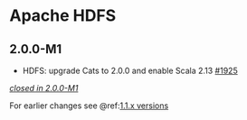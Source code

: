 # Apache HDFS

## 2.0.0-M1

- HDFS: upgrade Cats to 2.0.0 and enable Scala 2.13 [#1925](https://github.com/akka/alpakka/pull/1925)

[*closed in 2.0.0-M1*](https://github.com/akka/alpakka/issues?q=is%3Aclosed+milestone%3A2.0.0-M1+label%3Ap%3Ahdfs)

For earlier changes see @ref:[1.1.x versions](../1.1.x/hdfs.md)

